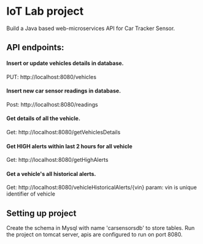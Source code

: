 # IoT Lab project
Build a Java based web-microservices API for Car Tracker Sensor.


## API endpoints:

#### Insert or update vehicles details in database.
PUT: http://localhost:8080/vehicles

#### Insert new car sensor readings in database.
Post: http://localhost:8080/readings

#### Get details of all the vehicle.
Get: http://localhost:8080/getVehiclesDetails

#### Get HIGH alerts within last 2 hours for all vehicle
Get: http://localhost:8080/getHighAlerts

#### Get a vehicle's all historical alerts.
Get: http://localhost:8080/vehicleHistoricalAlerts/{vin}
     param: vin is unique identifier of vehicle

## Setting up project
Create the schema in Mysql with name 'carsensorsdb' to store tables.
Run the project on tomcat server, apis are configured to run on port 8080.
